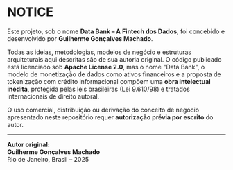 # NOTICE

Este projeto, sob o nome **Data Bank – A Fintech dos Dados**, foi concebido e desenvolvido por **Guilherme Gonçalves Machado**.

Todas as ideias, metodologias, modelos de negócio e estruturas arquiteturais aqui descritas são de sua autoria original. O código publicado está licenciado sob **Apache License 2.0**, mas o nome "Data Bank", o modelo de monetização de dados como ativos financeiros e a proposta de tokenização com crédito informacional compõem uma **obra intelectual inédita**, protegida pelas leis brasileiras (Lei 9.610/98) e tratados internacionais de direito autoral.

O uso comercial, distribuição ou derivação do conceito de negócio apresentado neste repositório requer **autorização prévia por escrito** do autor.

---

**Autor original:**  
**Guilherme Gonçalves Machado**  
Rio de Janeiro, Brasil – 2025  
